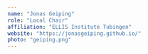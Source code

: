 ```yaml
---
name: "Jonas Geiping"
role: "Local Chair"
affiliation: "ELLIS Institute Tubingen"
website: "https://jonasgeiping.github.io/"
photo: "geiping.png"
---
```

